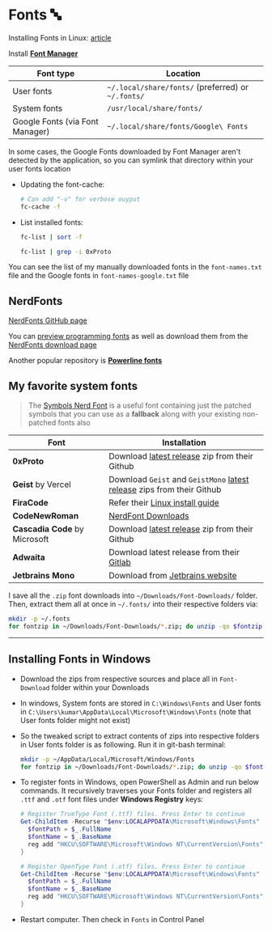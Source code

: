 # Fonts 🔤

Installing Fonts in Linux: [article](https://itsfoss.com/install-fonts-ubuntu/)

Install [**Font Manager**](https://github.com/FontManager/font-manager)

| Font type                       | Location                                           |
| ------------------------------- | -------------------------------------------------- |
| User fonts                      | `~/.local/share/fonts/` (preferred) or `~/.fonts/` |
| System fonts                    | `/usr/local/share/fonts/`                          |
| Google Fonts (via Font Manager) | `~/.local/share/fonts/Google\ Fonts`               |

In some cases, the Google Fonts downloaded by Font Manager aren't detected by the application, so you can symlink that directory within your user fonts location

- Updating the font-cache:

  ```sh
  # Can add "-v" for verbose ouyput
  fc-cache -f
  ```

- List installed fonts:

  ```sh
  fc-list | sort -f

  fc-list | grep -i 0xProto
  ```

You can see the list of my manually downloaded fonts in the `font-names.txt` file and the Google fonts in `font-names-google.txt` file

## NerdFonts

[NerdFonts GitHub page](https://github.com/ryanoasis/nerd-fonts)

You can [preview programming fonts](https://www.programmingfonts.org) as well as download them from the [NerdFonts download page](https://www.nerdfonts.com/font-downloads)

Another popular repository is [**Powerline fonts**](https://github.com/powerline/fonts)

## My favorite system fonts

> The [Symbols Nerd Font](https://www.nerdfonts.com/font-downloads) is a useful font containing just the patched symbols that you can use as a **fallback** along with your existing non-patched fonts also

| Font                           | Installation                                                                                                                    |
| ------------------------------ | ------------------------------------------------------------------------------------------------------------------------------- |
| **0xProto**                    | Download [latest release](https://github.com/0xType/0xProto/releases/) zip from their Github                                    |
| **Geist** by Vercel            | Download `Geist` and `GeistMono` [latest release](https://github.com/vercel/geist-font/releases/) zips from their Github        |
| **FiraCode**                   | Refer their [Linux install guide](https://github.com/tonsky/FiraCode/wiki/Linux-instructions#installing-with-a-package-manager) |
| **CodeNewRoman**               | [NerdFont Downloads](https://www.nerdfonts.com/font-downloads)                                                                  |
| **Cascadia Code** by Microsoft | Download [latest release](https://github.com/microsoft/cascadia-code/releases) zip from their Github                            |
| **Adwaita**                    | Download latest release from their [Gitlab](https://gitlab.gnome.org/GNOME/adwaita-fonts)                                       |
| **Jetbrains Mono**             | Download from [Jetbrains website](https://www.jetbrains.com/lp/mono/)                                                           |

I save all the `.zip` font downloads into `~/Downloads/Font-Downloads/` folder. Then, extract them all at once in `~/.fonts/` into their respective folders via:

```sh
mkdir -p ~/.fonts
for fontzip in ~/Downloads/Font-Downloads/*.zip; do unzip -qo $fontzip -d ~/.fonts/$(basename $fontzip .zip); done
```

---

## Installing Fonts in Windows

- Download the zips from respective sources and place all in `Font-Download` folder within your Downloads

- In windows, System fonts are stored in `C:\Windows\Fonts` and User fonts in `C:\Users\kumar\AppData\Local\Microsoft\Windows\Fonts` (note that User fonts folder might not exist)

- So the tweaked script to extract contents of zips into respective folders in User fonts folder is as following. Run it in git-bash terminal:

  ```bash
  mkdir -p ~/AppData/Local/Microsoft/Windows/Fonts
  for fontzip in ~/Downloads/Font-Downloads/*.zip; do unzip -qo $fontzip -d ~/AppData/Local/Microsoft/Windows/Fonts/$(basename $fontzip .zip); done
  ```

- To register fonts in Windows, open PowerShell as Admin and run below commands. It recursively traverses your Fonts folder and registers all `.ttf` and `.otf` font files under **Windows Registry** keys:

  ```powershell
  # Register TrueType Font (.ttf) files. Press Enter to continue
  Get-ChildItem -Recurse "$env:LOCALAPPDATA\Microsoft\Windows\Fonts" -Filter *.ttf | ForEach-Object {
    $fontPath = $_.FullName
    $fontName = $_.BaseName
    reg add "HKCU\SOFTWARE\Microsoft\Windows NT\CurrentVersion\Fonts" /v "$fontName (TrueType)" /t REG_SZ /d "$fontPath" /f
  }

  # Register OpenType Font (.otf) files. Press Enter to continue
  Get-ChildItem -Recurse "$env:LOCALAPPDATA\Microsoft\Windows\Fonts" -Filter *.otf | ForEach-Object {
    $fontPath = $_.FullName
    $fontName = $_.BaseName
    reg add "HKCU\SOFTWARE\Microsoft\Windows NT\CurrentVersion\Fonts" /v "$fontName (OpenType)" /t REG_SZ /d "$fontPath" /f
  }
  ```

- Restart computer. Then check in `Fonts` in Control Panel
